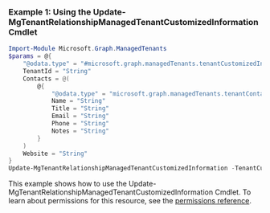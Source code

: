 ### Example 1: Using the Update-MgTenantRelationshipManagedTenantCustomizedInformation Cmdlet
```powershell
Import-Module Microsoft.Graph.ManagedTenants
$params = @{
	"@odata.type" = "#microsoft.graph.managedTenants.tenantCustomizedInformation"
	TenantId = "String"
	Contacts = @(
		@{
			"@odata.type" = "microsoft.graph.managedTenants.tenantContactInformation"
			Name = "String"
			Title = "String"
			Email = "String"
			Phone = "String"
			Notes = "String"
		}
	)
	Website = "String"
}
Update-MgTenantRelationshipManagedTenantCustomizedInformation -TenantCustomizedInformationId $tenantCustomizedInformationId -BodyParameter $params
```
This example shows how to use the Update-MgTenantRelationshipManagedTenantCustomizedInformation Cmdlet.
To learn about permissions for this resource, see the [permissions reference](/graph/permissions-reference).
